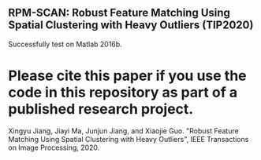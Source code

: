 ##  RPM-SCAN: Robust Feature Matching Using Spatial Clustering with Heavy Outliers (TIP2020)
 Successfully test on Matlab 2016b.

 
 
 
# Please cite this paper if you use the code in this repository as part of a published research project.

 Xingyu Jiang, Jiayi Ma, Junjun Jiang, and Xiaojie Guo. "Robust Feature Matching Using Spatial Clustering with Heavy Outliers", IEEE Transactions on Image Processing, 2020.

